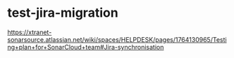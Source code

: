 # test-jira-migration
https://xtranet-sonarsource.atlassian.net/wiki/spaces/HELPDESK/pages/1764130965/Testing+plan+for+SonarCloud+team#Jira-synchronisation
